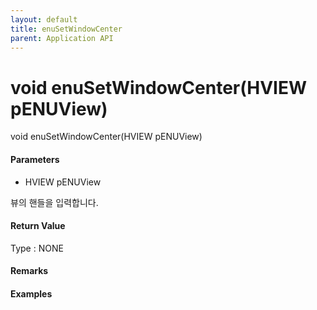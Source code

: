 ```yaml
---
layout: default
title: enuSetWindowCenter
parent: Application API
---
```

# void enuSetWindowCenter\(HVIEW pENUView\)

void enuSetWindowCenter\(HVIEW pENUView\)

#### Parameters

* HVIEW pENUView

뷰의 핸들을 입력합니다.

#### Return Value

Type : NONE

#### Remarks



#### Examples

```cpp

```



